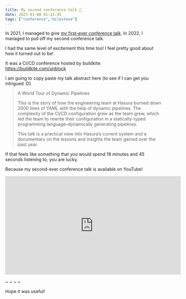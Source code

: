 ```yaml
---
title: My second conference talk 🎤
date: 2023-01-08 01:21:45
tags: ["conference","milestone"]
---
```


In 2021, I managed to give [my first-ever conference talk](https://vishnubharathi.codes/blog/my-first-ever-conference-talk/). In 2022, I managed to pull off my second conference talk.

I had the same level of excitement this time too! I feel pretty good about how it turned out to be!

It was a CI/CD conference hosted by buildkite: https://buildkite.com/unblock

I am going to copy paste my talk abstract here (to see if I can get you intrigued :D)

> A World Tour of Dynamic Pipelines
>
> This is the story of how the engineering team at Hasura burned down 2000 lines of YAML with the help of dynamic pipelines. The complexity of the CI/CD configuration grew as the team grew, which led the team to rewrite their configuration in a statically-typed programming language–dynamically generating pipelines.
>
> This talk is a practical view into Hasura’s current system and a documentary on the lessons and insights the team gained over the past year.

If that feels like something that you would spend 18 minutes and 45 seconds listening to, you are lucky.

Because my second-ever conference talk is available on YouTube!

<iframe width="560" height="315" src="https://www.youtube.com/embed/ih6PFwzgwqk" title="YouTube video player" frameborder="0" allow="accelerometer; autoplay; clipboard-write; encrypted-media; gyroscope; picture-in-picture; web-share" allowfullscreen></iframe>

<br />

~ ~ ~ ~

Hope it was useful!

